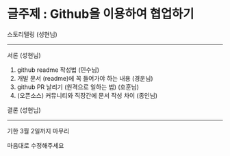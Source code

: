 # 글주제 : Github을 이용하여 협업하기

스토리텔링 (성현님)

---
서론 (성현님)

1. github readme 작성법 (민수님)
2. 개발 문서 (readme)에 꼭 들어가야 하는 내용 (경운님)
3. github PR 날리기 (원격으로 일하는 법) (호훈님)
4. (오픈소스) 커뮤니티와 직장간에 문서 작성 차이 (종인님)

결론 (성현님)

---
기한 3월 2일까지 마무리


마음대로 수정해주세요
